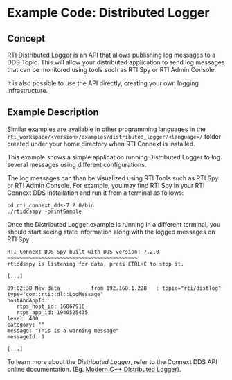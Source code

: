 # Example Code: Distributed Logger

## Concept

RTI Distributed Logger is an API that allows publishing log messages to a DDS Topic.
This will allow your distributed application to send log messages that can be monitored
using tools such as RTI Spy or RTI Admin Console.

It is also possible to use the API directly, creating your own logging infrastructure.

## Example Description

Similar examples are available in other programming languages in the
`rti_workspace/<version>/examples/distributed_logger/<language>/`
folder created under your home directory when RTI Connext is installed.

This example shows a simple application running Distributed Logger to
log several messages using different configurations.

The log messages can then be visualized using RTI Tools such as RTI Spy
or RTI Admin Console.
For example, you may find RTI Spy in your RTI Connext DDS installation
and run it from a terminal as follows:

```
cd rti_connext_dds-7.2.0/bin
./rtiddsspy -printSample
```

Once the Distributed Logger example is running in a different terminal, you should start
seeing state information along with the logged messages on RTI Spy:

```
RTI Connext DDS Spy built with DDS version: 7.2.0
~~~~~~~~~~~~~~~~~~~~~~~~~~~~~~~~~~~~~~~~~~
rtiddsspy is listening for data, press CTRL+C to stop it.

[...]

09:02:38 New data          from 192.168.1.228   : topic="rti/distlog" type="com::rti::dl::LogMessage"
hostAndAppId:
   rtps_host_id: 16867916
   rtps_app_id: 1940525435
level: 400
category: ""
message: "This is a warning message"
messageId: 1

[...]
```

To learn more about the *Distributed Logger*, refer to the Connext DDS
API online documentation. (Eg.
[Modern C++ Distributed Logger](https://community.rti.com/static/documentation/connext-dds/7.2.0/doc/api/connext_dds/distributed_logger/api_cpp2/index.html)).
